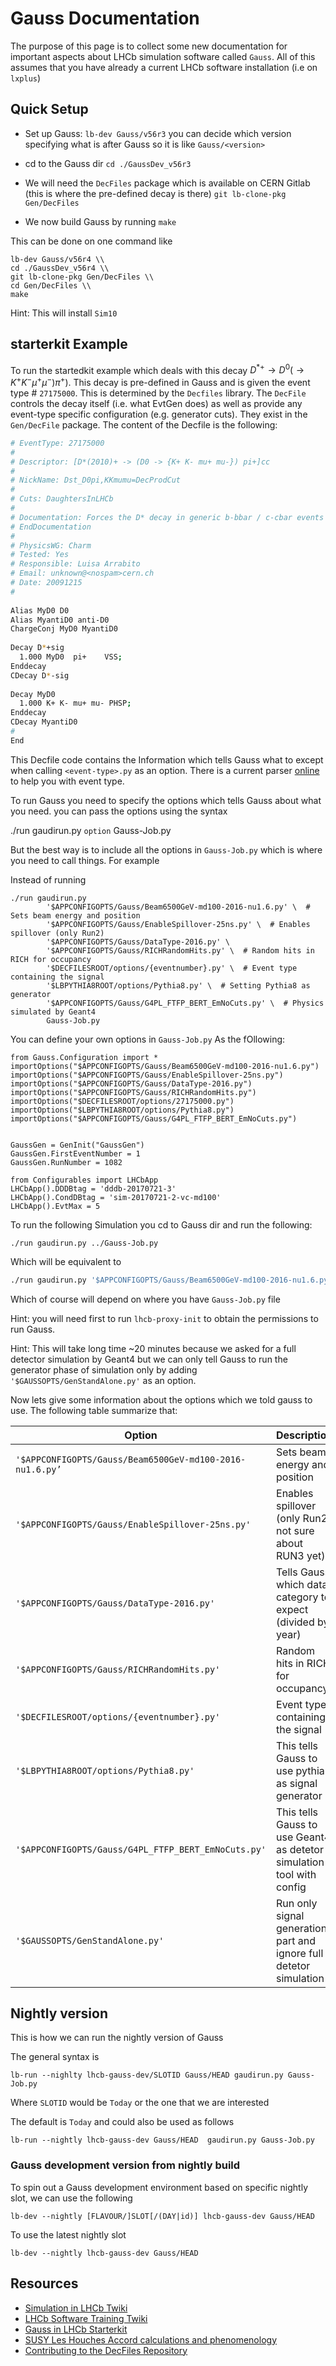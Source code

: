 # Gauss Documentation
The purpose of this page is to collect some new documentation for important aspects about LHCb simulation software called `Gauss`. All of this assumes that you have already a current LHCb software installation (i.e on `lxplus`)



## Quick Setup

- Set up Gauss: `lb-dev Gauss/v56r3` 
you can decide which version specifying what is after Gauss so it is like `Gauss/<version>`

- cd to the Gauss dir `cd ./GaussDev_v56r3`

- We will need the `DecFiles` package which is available on CERN Gitlab (this is where the pre-defined decay is there)
`git lb-clone-pkg Gen/DecFiles`

- We now build Gauss by running `make`

This can be done on one command like 

```
lb-dev Gauss/v56r4 \\
cd ./GaussDev_v56r4 \\ 
git lb-clone-pkg Gen/DecFiles \\
cd Gen/DecFiles \\
make 
```
Hint: This will install `Sim10`

## starterkit Example 

To run the startedkit example which deals with this decay $\left.D^{*+} \rightarrow D^{0}\left(\rightarrow K^{+} K^{-} \mu^{+} \mu^{-}\right) \pi^{+}\right)$. This decay is pre-defined in Gauss and is given the event type # `27175000`. This is determined by the `Decfiles` library. The `DecFile` controls the decay itself (i.e. what EvtGen does) as well as provide any event-type specific configuration (e.g. generator cuts). They exist in the `Gen/DecFile` package. The content of the Decfile is the following:


```bash
# EventType: 27175000                                                                                                                                                                                                                                      
#                                                                                                                                                                                                                                                          
# Descriptor: [D*(2010)+ -> (D0 -> {K+ K- mu+ mu-}) pi+]cc                                                                                                                                                                                                 
#                                                                                                                                                                                                                                                          
# NickName: Dst_D0pi,KKmumu=DecProdCut                                                                                                                                                                                                                     
#                                                                                                                                                                                                                                                          
# Cuts: DaughtersInLHCb                                                                                                                                                                                                                                    
#                                                                                                                                                                                                                                                          
# Documentation: Forces the D* decay in generic b-bbar / c-cbar events + Requires products to be in LHCb acceptance                                                                                                                                        
# EndDocumentation                                                                                                                                                                                                                                         
#                                                                                                                                                                                                                                                          
# PhysicsWG: Charm                                                                                                                                                                                                                                         
# Tested: Yes                                                                                                                                                                                                                                              
# Responsible: Luisa Arrabito                                                                                                                                                                                                                              
# Email: unknown@<nospam>cern.ch                                                                                                                                                                                                                           
# Date: 20091215                                                                                                                                                                                                                                           
#                                                                                                                                                                                                                                                          
                                                                                                                                                                                                                                                           
Alias MyD0 D0                                                                                                                                                                                                                                              
Alias MyantiD0 anti-D0                                                                                                                                                                                                                                     
ChargeConj MyD0 MyantiD0                                                                                                                                                                                                                                   
                                                                                                                                                                                                                                                           
Decay D*+sig                                                                                                                                                                                                                                               
  1.000 MyD0  pi+    VSS;                                                                                                                                                                                                                                  
Enddecay                                                                                                                                                                                                                                                   
CDecay D*-sig                                                                                                                                                                                                                                              
                                                                                                                                                                                                                                                           
Decay MyD0                                                                                                                                                                                                                                                 
  1.000 K+ K- mu+ mu- PHSP;                                                                                                                                                                                                                                
Enddecay                                                                                                                                                                                                                                                   
CDecay MyantiD0                                                                                                                                                                                                                                            
#                                                                                                                                                                                                                                                          
End  
```

This Decfile code contains the Information which tells Gauss what to except when calling `<event-type>.py` as an option. There is a current parser [online](http://lbeventtype.web.cern.ch/) to help you with event type. 


To run Gauss you need to specify the options which tells Gauss about what you need. you can pass the options using the syntax 

./run gaudirun.py `option` Gauss-Job.py

But the best way is to include all the options in `Gauss-Job.py` which is where you need to call things. For example 


Instead of running

```
./run gaudirun.py 
        '$APPCONFIGOPTS/Gauss/Beam6500GeV-md100-2016-nu1.6.py' \  # Sets beam energy and position
        '$APPCONFIGOPTS/Gauss/EnableSpillover-25ns.py' \  # Enables spillover (only Run2)
        '$APPCONFIGOPTS/Gauss/DataType-2016.py' \
        '$APPCONFIGOPTS/Gauss/RICHRandomHits.py' \  # Random hits in RICH for occupancy
        '$DECFILESROOT/options/{eventnumber}.py' \  # Event type containing the signal
        '$LBPYTHIA8ROOT/options/Pythia8.py' \  # Setting Pythia8 as generator
        '$APPCONFIGOPTS/Gauss/G4PL_FTFP_BERT_EmNoCuts.py' \  # Physics simulated by Geant4
        Gauss-Job.py
```

You can  define your own options in `Gauss-Job.py` As the fOllowing:

```
from Gauss.Configuration import *
importOptions("$APPCONFIGOPTS/Gauss/Beam6500GeV-md100-2016-nu1.6.py")
importOptions("$APPCONFIGOPTS/Gauss/EnableSpillover-25ns.py")
importOptions("$APPCONFIGOPTS/Gauss/DataType-2016.py")
importOptions("$APPCONFIGOPTS/Gauss/RICHRandomHits.py")
importOptions("$DECFILESROOT/options/27175000.py")
importOptions("$LBPYTHIA8ROOT/options/Pythia8.py")
importOptions("$APPCONFIGOPTS/Gauss/G4PL_FTFP_BERT_EmNoCuts.py")


GaussGen = GenInit("GaussGen")
GaussGen.FirstEventNumber = 1
GaussGen.RunNumber = 1082

from Configurables import LHCbApp
LHCbApp().DDDBtag = 'dddb-20170721-3'
LHCbApp().CondDBtag = 'sim-20170721-2-vc-md100'
LHCbApp().EvtMax = 5
```


To run the following Simulation you cd to Gauss dir and run the following: 

```
./run gaudirun.py ../Gauss-Job.py
```

Which will be equivalent to 
``` bash
./run gaudirun.py '$APPCONFIGOPTS/Gauss/Beam6500GeV-md100-2016-nu1.6.py'  '$LBPYTHIA8ROOT/options/Pythia8.py' '$DECFILESROOT/options/27175000.py' ../Gauss-Job.py
```

Which of course will depend on where you have `Gauss-Job.py` file

Hint: you will need first to run `lhcb-proxy-init` to obtain the permissions to run Gauss. 

Hint: This will take long time ~20 minutes because we asked for a full detector simulation by Geant4 but we can only tell Gauss to run the generator phase of simulation only by adding `'$GAUSSOPTS/GenStandAlone.py'` as an option. 

Now lets give some information about the options which we told gauss to use.  The following table summarize that: 


| Option                                                   | Description                                                  |
|----------------------------------------------------------|--------------------------------------------------------------|
| `'$APPCONFIGOPTS/Gauss/Beam6500GeV-md100-2016-nu1.6.py’` | Sets beam energy and position                                |
| `'$APPCONFIGOPTS/Gauss/EnableSpillover-25ns.py'`           | Enables spillover (only Run2, not sure about RUN3 yet)<br>   |
| `'$APPCONFIGOPTS/Gauss/DataType-2016.py'`                  | Tells Gauss which data category to expect (divided by year)  |
| `'$APPCONFIGOPTS/Gauss/RICHRandomHits.py' `                | Random hits in RICH for occupancy                            |
| `'$DECFILESROOT/options/{eventnumber}.py'`                 | Event type containing the signal                             |
|  `'$LBPYTHIA8ROOT/options/Pythia8.py'`                     | This tells Gauss to use pythia as signal generator           |
| `'$APPCONFIGOPTS/Gauss/G4PL_FTFP_BERT_EmNoCuts.py'`        | This tells Gauss to use Geant4 as detetor simulation tool with config |
| `'$GAUSSOPTS/GenStandAlone.py'`                            | Run only signal generation part and ignore full detetor simulation |


## Nightly version 

This is how we can run the nightly version of Gauss

The general syntax is 

```
lb-run --nighlty lhcb-gauss-dev/SLOTID Gauss/HEAD gaudirun.py Gauss-Job.py
```

Where `SLOTID` would be `Today` or the one that we are interested

The default is `Today` and could also be used as follows 

```
lb-run --nightly lhcb-gauss-dev Gauss/HEAD  gaudirun.py Gauss-Job.py
```


### Gauss development version from nightly build

To spin out a Gauss development environment based on specific nightly slot, we can use the following 


```
lb-dev --nightly [FLAVOUR/]SLOT[/(DAY|id)] lhcb-gauss-dev Gauss/HEAD
```

To use the latest nightly slot

```
lb-dev --nightly lhcb-gauss-dev Gauss/HEAD
```


## Resources

- [ Simulation in LHCb Twiki ](https://twiki.cern.ch/twiki/bin/view/LHCb/LHCbSimulation)
- [ LHCb Software Training Twiki](https://twiki.cern.ch/twiki/bin/view/LHCb/LHCbSoftwareTutorials)
- [Gauss in LHCb Starterkit](https://lhcb.github.io/starterkit-lessons/second-analysis-steps/simulation.html)
- [SUSY Les Houches Accord calculations and phenomenology](http://skands.physics.monash.edu/slha/)
- [Contributing to the DecFiles Repository](https://gitlab.cern.ch/lhcb-datapkg/Gen/DecFiles/blob/master/CONTRIBUTING.md)
